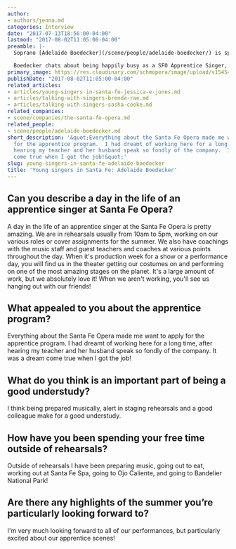 ```yaml
---
author:
- authors/jenna.md
categories: Interview
date: "2017-07-13T18:56:00-04:00"
lastmod: "2017-08-02T11:05:00-04:00"
preamble: |-
  Soprano [Adelaide Boedecker](/scene/people/adelaide-boedecker/) is spending her second summer at [Santa Fe Opera](/scene/companies/the-santa-fe-opera/) as an Apprentice Singer, taking on the role of Ida in *Die Fledermaus*, and covering Chrisann in Mason Bates' *The (R)evolution of Steve Jobs*. From 2014-2016 she was a Resident Artist at Pittsburgh Opera, where she balanced roles like Despina (*Così fan tutte*) and Anna (*Nabucco*) with contemporary work like Beth in Adamo's *Little Women* and Alice in Ricky Ian Gordon's *27*. In the 2017/18 season, she'll sing Micaëla in *La tragédie de Carmen* with Opera Birmingham.

  Boedecker chats about being happily busy as a SFO Apprentice Singer, and finding time to relax at the [spa](https://www.ojospa.com/).
primary_image: https://res.cloudinary.com/schmopera/image/upload/v1545409169/media/webhook-uploads/1500399486807/2017-07-18---BOEDECKER.jpg.jpg
publishDate: "2017-08-02T11:05:00-04:00"
related_articles:
- articles/young-singers-in-santa-fe-jessica-e-jones.md
- articles/talking-with-singers-brenda-rae.md
- articles/talking-with-singers-sasha-cooke.md
related_companies:
- scene/companies/the-santa-fe-opera.md
related_people:
- scene/people/adelaide-boedecker.md
short_description: '&quot;Everything about the Santa Fe Opera made me want to apply
  for the apprentice program.  I had dreamt of working here for a long time, after
  hearing my teacher and her husband speak so fondly of the company.  It was a dream
  come true when I got the job!&quot;'
slug: young-singers-in-santa-fe-adelaide-boedecker
title: 'Young singers in Santa Fe: Adelaide Boedecker'
---
```


## Can you describe a day in the life of an apprentice singer at Santa Fe Opera?

A day in the life of an apprentice singer at the Santa Fe Opera is pretty amazing.  We are in rehearsals usually from 10am to 5pm, working on our various roles or cover assignments for the summer.  We also have coachings with the music staff and guest teachers and coaches at various points throughout the day.  When it's production week for a show or a performance day, you will find us in the theater getting our costumes on and performing on one of the most amazing stages on the planet.  It's a large amount of work, but we absolutely love it!  When we aren't working, you'll see us hanging out with our friends! 

## What appealed to you about the apprentice program?

Everything about the Santa Fe Opera made me want to apply for the apprentice program.  I had dreamt of working here for a long time, after hearing my teacher and her husband speak so fondly of the company.  It was a dream come true when I got the job! 

## What do you think is an important part of being a good understudy?

I think being prepared musically, alert in staging rehearsals and a good colleague make for a good understudy.

## How have you been spending your free time outside of rehearsals?

Outside of rehearsals I have been preparing music, going out to eat, working out at Santa Fe Spa, going to Ojo Caliente, and going to Bandelier National Park!

## Are there any highlights of the summer you’re particularly looking forward to?

I'm very much looking forward to all of our performances, but particularly excited about our apprentice scenes! 
